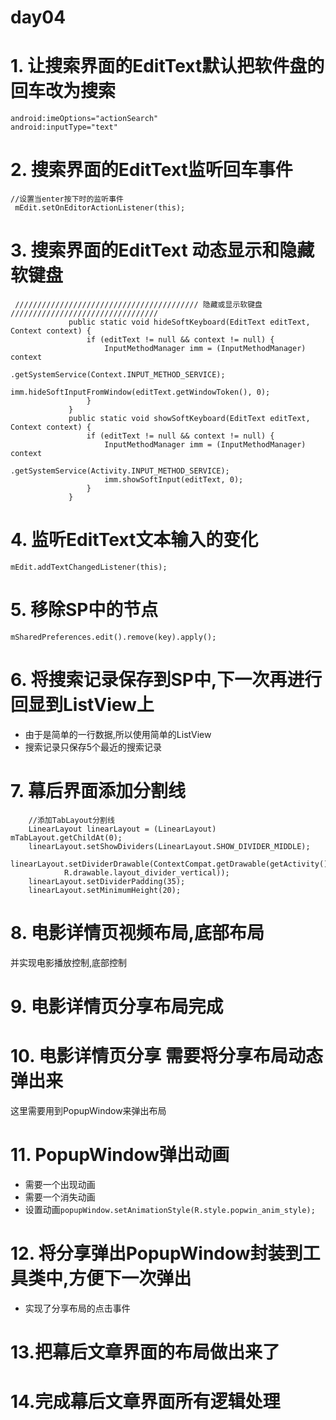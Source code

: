 # day04

# 1. 让搜索界面的EditText默认把软件盘的回车改为搜索

    android:imeOptions="actionSearch"
    android:inputType="text"

# 2. 搜索界面的EditText监听回车事件

    //设置当enter按下时的监听事件
     mEdit.setOnEditorActionListener(this);
 
# 3. 搜索界面的EditText  动态显示和隐藏软键盘

     ///////////////////////////////////////// 隐藏或显示软键盘 /////////////////////////////////  
                 public static void hideSoftKeyboard(EditText editText, Context context) {  
                     if (editText != null && context != null) {  
                         InputMethodManager imm = (InputMethodManager) context  
                                 .getSystemService(Context.INPUT_METHOD_SERVICE);  
                         imm.hideSoftInputFromWindow(editText.getWindowToken(), 0);  
                     }  
                 }  
                 public static void showSoftKeyboard(EditText editText, Context context) {  
                     if (editText != null && context != null) {  
                         InputMethodManager imm = (InputMethodManager) context  
                                 .getSystemService(Activity.INPUT_METHOD_SERVICE);  
                         imm.showSoftInput(editText, 0);  
                     }  
                 }  
                 
 # 4. 监听EditText文本输入的变化
 
    mEdit.addTextChangedListener(this);
    
 # 5. 移除SP中的节点
 
    mSharedPreferences.edit().remove(key).apply();

# 6. 将搜索记录保存到SP中,下一次再进行回显到ListView上

- 由于是简单的一行数据,所以使用简单的ListView
- 搜索记录只保存5个最近的搜索记录

# 7. 幕后界面添加分割线

        //添加TabLayout分割线
        LinearLayout linearLayout = (LinearLayout) mTabLayout.getChildAt(0);
        linearLayout.setShowDividers(LinearLayout.SHOW_DIVIDER_MIDDLE);
        linearLayout.setDividerDrawable(ContextCompat.getDrawable(getActivity(),
                R.drawable.layout_divider_vertical));
        linearLayout.setDividerPadding(35);
        linearLayout.setMinimumHeight(20);

# 8. 电影详情页视频布局,底部布局

并实现电影播放控制,底部控制

# 9. 电影详情页分享布局完成

# 10. 电影详情页分享  需要将分享布局动态弹出来

这里需要用到PopupWindow来弹出布局

# 11. PopupWindow弹出动画

- 需要一个出现动画
- 需要一个消失动画
- 设置动画`popupWindow.setAnimationStyle(R.style.popwin_anim_style);`

# 12. 将分享弹出PopupWindow封装到工具类中,方便下一次弹出

- 实现了分享布局的点击事件

# 13.把幕后文章界面的布局做出来了

# 14.完成幕后文章界面所有逻辑处理

